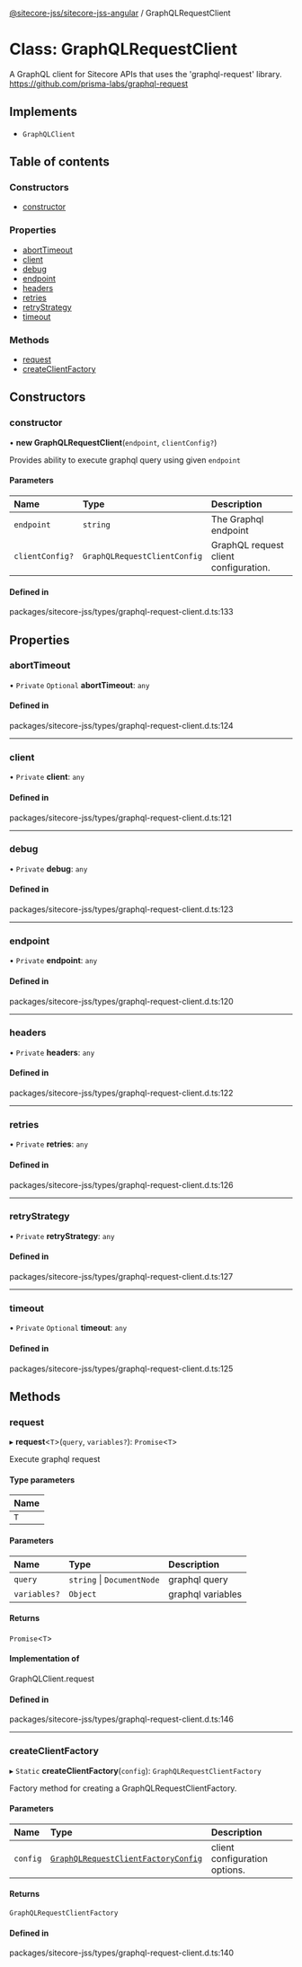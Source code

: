 [@sitecore-jss/sitecore-jss-angular](../README.md) / GraphQLRequestClient

# Class: GraphQLRequestClient

A GraphQL client for Sitecore APIs that uses the 'graphql-request' library.
https://github.com/prisma-labs/graphql-request

## Implements

- `GraphQLClient`

## Table of contents

### Constructors

- [constructor](GraphQLRequestClient.md#constructor)

### Properties

- [abortTimeout](GraphQLRequestClient.md#aborttimeout)
- [client](GraphQLRequestClient.md#client)
- [debug](GraphQLRequestClient.md#debug)
- [endpoint](GraphQLRequestClient.md#endpoint)
- [headers](GraphQLRequestClient.md#headers)
- [retries](GraphQLRequestClient.md#retries)
- [retryStrategy](GraphQLRequestClient.md#retrystrategy)
- [timeout](GraphQLRequestClient.md#timeout)

### Methods

- [request](GraphQLRequestClient.md#request)
- [createClientFactory](GraphQLRequestClient.md#createclientfactory)

## Constructors

### constructor

• **new GraphQLRequestClient**(`endpoint`, `clientConfig?`)

Provides ability to execute graphql query using given `endpoint`

#### Parameters

| Name | Type | Description |
| :------ | :------ | :------ |
| `endpoint` | `string` | The Graphql endpoint |
| `clientConfig?` | `GraphQLRequestClientConfig` | GraphQL request client configuration. |

#### Defined in

packages/sitecore-jss/types/graphql-request-client.d.ts:133

## Properties

### abortTimeout

• `Private` `Optional` **abortTimeout**: `any`

#### Defined in

packages/sitecore-jss/types/graphql-request-client.d.ts:124

___

### client

• `Private` **client**: `any`

#### Defined in

packages/sitecore-jss/types/graphql-request-client.d.ts:121

___

### debug

• `Private` **debug**: `any`

#### Defined in

packages/sitecore-jss/types/graphql-request-client.d.ts:123

___

### endpoint

• `Private` **endpoint**: `any`

#### Defined in

packages/sitecore-jss/types/graphql-request-client.d.ts:120

___

### headers

• `Private` **headers**: `any`

#### Defined in

packages/sitecore-jss/types/graphql-request-client.d.ts:122

___

### retries

• `Private` **retries**: `any`

#### Defined in

packages/sitecore-jss/types/graphql-request-client.d.ts:126

___

### retryStrategy

• `Private` **retryStrategy**: `any`

#### Defined in

packages/sitecore-jss/types/graphql-request-client.d.ts:127

___

### timeout

• `Private` `Optional` **timeout**: `any`

#### Defined in

packages/sitecore-jss/types/graphql-request-client.d.ts:125

## Methods

### request

▸ **request**\<`T`\>(`query`, `variables?`): `Promise`\<`T`\>

Execute graphql request

#### Type parameters

| Name |
| :------ |
| `T` |

#### Parameters

| Name | Type | Description |
| :------ | :------ | :------ |
| `query` | `string` \| `DocumentNode` | graphql query |
| `variables?` | `Object` | graphql variables |

#### Returns

`Promise`\<`T`\>

#### Implementation of

GraphQLClient.request

#### Defined in

packages/sitecore-jss/types/graphql-request-client.d.ts:146

___

### createClientFactory

▸ `Static` **createClientFactory**(`config`): `GraphQLRequestClientFactory`

Factory method for creating a GraphQLRequestClientFactory.

#### Parameters

| Name | Type | Description |
| :------ | :------ | :------ |
| `config` | [`GraphQLRequestClientFactoryConfig`](../README.md#graphqlrequestclientfactoryconfig) | client configuration options. |

#### Returns

`GraphQLRequestClientFactory`

#### Defined in

packages/sitecore-jss/types/graphql-request-client.d.ts:140
